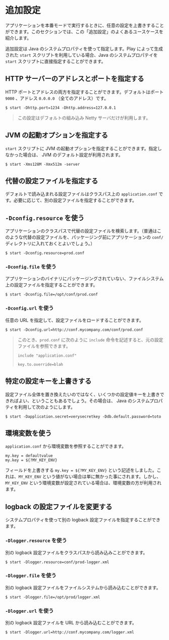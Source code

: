 <!-- translated -->
<!--
# Additional configuration
-->
# 追加設定

<!--
When running an application in production mode you can override any configuration. This section covers the more common use cases.
-->
アプリケーションを本番モードで実行するときに、任意の設定を上書きすることができます。このセクションでは、この「追加設定」のよくあるユースケースを紹介します。

<!--
All these additional configurations are specified using Java System properties and can be used directly if you are using one of the `start` script generated by Play.
-->
追加設定は Java のシステムプロパティを使って指定します。Play によって生成された `start` スクリプトを利用している場合、Java のシステムプロパテイを `start` スクリプトに直接指定することができます。

<!--
## Specifying the HTTP server address and port
-->
## HTTP サーバーのアドレスとポートを指定する

<!--
You can provide both HTTP port and address. The default is to listen on port `9000` at the `0.0.0.0` address (all addresses).
-->
HTTP ポートとアドレスの両方を指定することができます。デフォルトはポート `9000` 、アドレス `0.0.0.0` （全てのアドレス）です。

```
$ start -Dhttp.port=1234 -Dhttp.address=127.0.0.1
```

<!--
> Note that these configuration are only provided for the default embeded Netty server.> > 
-->
> この設定はデフォルトの組み込み Netty サーバだけが利用します。

<!--
## Specifying additional JVM arguments
-->
## JVM の起動オプションを指定する

<!--
You can specify any JVM arguments to the `start` script. Otherwise the default JVM settings will be used:
-->
`start` スクリプトに JVM の起動オプションを指定することができます。指定しなかった場合は、 JVM のデフォルト設定が利用されます。

```
$ start -Xms128M -Xmx512m -server
```

<!--
## Specifying alternative configuration file
-->
## 代替の設定ファイルを指定する

<!--
The default is to load the `application.conf` file from the classpath. You can specify an alternative configuration file if needed:
-->
デフォルトで読み込まれる設定ファイルはクラスパス上の `application.conf` です。必要に応じて、別の設定ファイルを指定することができます。

<!--
### Using `-Dconfig.resource`
-->
## `-Dconfig.resource` を使う

<!--
It will search for an alternative configuration file in the application classpath (you usually provide these alternative configuration files into your application `conf/` directory before packaging).
-->
アプリケーションのクラスパスで代替の設定ファイルを検索します。（普通はこのような代替の設定ファイルを、パッケージング前にアプリケーションの `conf/` ディレクトリに入れておくとよいでしょう。）

```
$ start -Dconfig.resource=prod.conf
```

<!--
### Using `-Dconfig.file`
-->
### `-Dconfig.file` を使う

<!--
You can also specify another local configuration file not packaged into the application artifacts:
-->
アプリケーションのバイナリにパッケージングされていない、ファイルシステム上の設定ファイルを指定することができます。

```
$ start -Dconfig.file=/opt/conf/prod.conf
```

<!--
### Using `-Dconfig.url`
-->
### `-Dconfig.url` を使う

<!--
You can also specify a configuration file to be loaded from any URL:
-->
任意の URL を指定して、設定ファイルをロードすることができます。

```
$ start -Dconfig.url=http://conf.mycompany.com/conf/prod.conf
```

<!--
> Note that you can always reference the original configuration file in a new `prod.conf` file using the `include` directive, such as:
> -->
> このとき、`prod.conf` に次のように `include` 命令を記述すると、元の設定ファイルを参照できます。
> 
> ```
> include "application.conf"
> 
> key.to.override=blah
> ```

<!--
## Overriding specific configuration keys
-->
## 特定の設定キーを上書きする

<!--
Sometimes you don't want to specify another complete configuration file, but just override a bunch of specific keys. You can do that by specifying then as Java System properties:
-->
設定ファイル全体を置き換えたいのではなく、いくつかの設定値キーを上書きできればよい、ということもあるでしょう。その場合は、 Java のシステムプロパティを利用して次のようにします。

```
$ start -Dapplication.secret=verysecretkey -Ddb.default.password=toto
```

<!--
## Using environment variables
-->
## 環境変数を使う

<!--
You can also reference environment variables from your `application.conf` file:
-->
`application.conf` から環境変数を参照することができます。

```
my.key = defaultvalue
my.key = ${?MY_KEY_ENV}
```

<!--
Here, the override field `my.key = ${?MY_KEY_ENV}` simply vanishes if there's no value for `MY_KEY_ENV`, but if you set an environment variable `MY_KEY_ENV` for example, it would be used.
-->
フィールドを上書きする `my.key = ${?MY_KEY_ENV}` という記述をしました。これは、`MY_KEY_ENV` という値がない場合は単に無かった事にされます。しかし、`MY_KEY_ENV` という環境変数が設定されている場合は、環境変数の方が利用されます。

<!--
## Changing the logback configuration file
-->
## logback の設定ファイルを変更する

<!--
You can also specify another logback configuration file via a System property.
-->
システムプロパティを使って別の logback 設定ファイルを指定することができます。

<!--
### Using `-Dlogger.resource`
-->
### `-Dlogger.resource` を使う

<!--
Specify another loback configuration file to be loaded from the classpath:
-->
別の logback 設定ファイルをクラスパスから読み込みことができます。

```
$ start -Dlogger.resource=conf/prod-logger.xml
```

<!--
### Using `-Dlogger.file`
-->
### `-Dlogger.file` を使う

<!--
Specify another loback configuration file to be loaded from the file system:
-->
別の logback 設定ファイルをファイルシステムから読み込むことができます。

```
$ start -Dlogger.file=/opt/prod/logger.xml
```

<!--
### Using `-Dlogger.url`
-->
### `-Dlogger.url` を使う

<!--
Specify another loback configuration file to be loaded from an URL:
-->
別の logback 設定ファイルを URL から読み込むことができます。

```
$ start -Dlogger.url=http://conf.mycompany.com/logger.xml
```